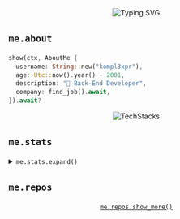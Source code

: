 <div align="center">
<img src="https://readme-typing-svg.demolab.com?font=Noto+Sans+TC&weight=900&size=60&duration=2000&pause=0000&color=A7A301&vCenter=true&multiline=true&width=600&height=240&lines=%E6%88%91%E9%A3%BC%E4%BA%86%E9%9A%BB%E7%8B%97%E5%9B%9D%E5%8F%AB%E4%BD%9C;%E3%82%88%E3%81%9E%E3%82%89%E3%80%82%E4%BC%8A%E6%9C%83%E5%A5%BD%E6%83%9C%EF%BC%8C;%E6%81%81%E5%8F%AF%E4%BB%A5%E6%91%B8%E4%B8%8B%E4%BC%8A%E4%BA%93%E9%A0%AD%E3%80%82" alt="Typing SVG" />
</div>

## `me.about`
```rust
show(ctx, AboutMe {
  username: String::new("kompl3xpr"),
  age: Utc::now().year() - 2001,
  description: "🚀 Back-End Developer",
  company: find_job().await,
}).await?
```

<div align="center">

![TechStacks](https://skillicons.dev/icons?i=rust,cpp,qt,python,ts,kotlin,go,neovim,postgresql,arch,docker,nginx)

</div>

## `me.stats`
<details>
<summary><code>me.stats.expand()</code></summary>
<table width=100% border="0" cellspacing="0" cellpadding="0">
    <tr></tr>
    <tr>
        <td>
            <img width=100% height=100% src="https://github-readme-stats.vercel.app/api?username=kompl3xpr&theme=react&hide_border=true" />
        </td>
        <td>
            <img width=100% height=100% src="https://github-readme-stats.vercel.app/api/top-langs?username=kompl3xpr&layout=donut&langs_count=8&theme=react&hide_border=true" />
        </td>
    </tr>
    <tr></tr>
    <tr>
        <td colspan="2">
            <img width=100% src="https://github-readme-activity-graph.vercel.app/graph?username=kompl3xpr&theme=react-dark&bg_color=20232a&hide_border=true"/>
        </td>
    </tr>
</table>

![svg](profile-3d-contrib/profile-night-rainbow.svg)
</details>

## `me.repos`

<div align="center">

<!-- <br>
<div align="center">
  <a href="https://github.com/kompl3xpr/run_ruby_bot" title="run_ruby_bot">
    <img height="115" width="427" src="https://github-readme-stats.vercel.app/api/pin/?username=kompl3xpr&repo=run_ruby_bot&theme=react&border_color=61dafb&border_radius=10">
  </a>
  <a href="https://github.com/kompl3xpr/wmonitor" title="Data Structures">
    <img height="115" width="427" src="https://github-readme-stats.vercel.app/api/pin/?username=kompl3xpr&repo=wmonitor&theme=react&border_color=61dafb&border_radius=10">
  </a>
</div>
</div>
<br> -->


[`me.repos.show_more()`](https://github.com/kompl3xpr?tab=repositories)

